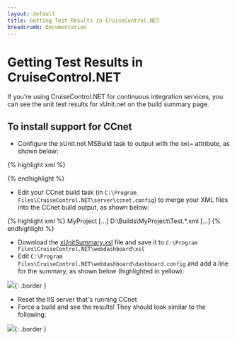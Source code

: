 ```yaml
---
layout: default
title: Getting Test Results in CruiseControl.NET
breadcrumb: Documentation
---
```

# Getting Test Results in CruiseControl.NET

If you're using CruiseControl.NET for continuous integration services, you can see the unit test results for xUnit.net on the build summary page.

## To install support for CCnet
* Configure the xUnit.net MSBuild task to output with the `Xml=` attribute, as shown below:

{% highlight xml %}
<Project DefaultTargets="Test">

  <UsingTask
    AssemblyFile="xunit.runner.msbuild.dll"
    TaskName="Xunit.Runner.MSBuild.xunit"/>

  <Target Name="Test">
    <xunit
        Assemblies="test.xunit\bin\Debug\test.xunit.dll"
        Xml="test.xunit.dll.xml"/>
  </Target>

</Project>
{% endhighlight %}

* Edit your CCnet build task (in `C:\Program Files\CruiseControl.NET\server\ccnet.config`) to merge your XML files into the CCnet build output, as shown below:

{% highlight xml %}
  <project>
    <name>MyProject</name>
    [...]
    <publishers>
      <merge>
        <files>
          <file>D:\Builds\MyProject\Test.*.xml</file>
        </files>
      </merge>
      <xmllogger />
      <statistics />
    </publishers>
    [...]
  </project>
{% endhighlight %}

* Download the [xUnitSummary.xsl](https://raw.githubusercontent.com/xunit/xunit/main/tools/xUnitSummary.xsl) file and save it to `C:\Program Files\CruiseControl.NET\webdashboard\xsl`
* Edit `C:\Program Files\CruiseControl.NET\webdashboard\dashboard.config` and add a line for the summary, as shown below (highlighted in yellow):

![](/images/getting-test-results-in-ccnet/dashboard-config.png){: .border }

* Reset the IIS server that's running CCnet
* Force a build and see the results! They should look similar to the following:

![](/images/getting-test-results-in-ccnet/sample-output.png){: .border }
